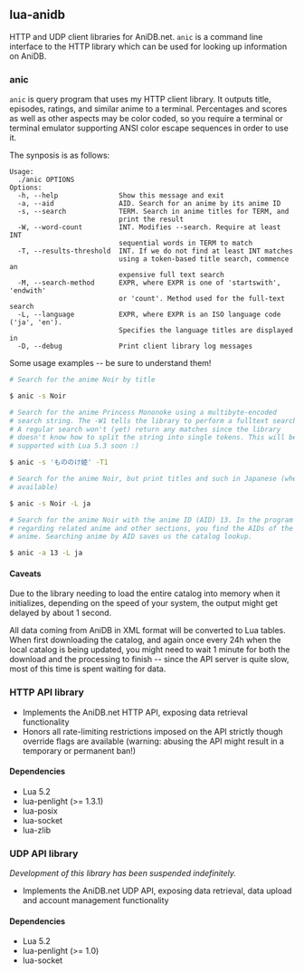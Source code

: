 ## lua-anidb

HTTP and UDP client libraries for AniDB.net. <code>anic</code> is a
command line interface to the HTTP library which can be used for looking
up information on AniDB.

### anic

<code>anic</code> is query program that uses my HTTP client library. It
outputs title, episodes, ratings, and similar anime to a terminal.
Percentages and scores as well as other aspects may be color coded, so
you require a terminal or terminal emulator supporting ANSI color escape
sequences in order to use it.

The synposis is as follows:

```
Usage:
  ./anic OPTIONS
Options:
  -h, --help               Show this message and exit
  -a, --aid                AID. Search for an anime by its anime ID
  -s, --search             TERM. Search in anime titles for TERM, and
                           print the result
  -W, --word-count         INT. Modifies --search. Require at least INT
                           sequential words in TERM to match
  -T, --results-threshold  INT. If we do not find at least INT matches
                           using a token-based title search, commence an
                           expensive full text search
  -M, --search-method      EXPR, where EXPR is one of 'startswith', 'endwith'
                           or 'count'. Method used for the full-text search
  -L, --language           EXPR, where EXPR is an ISO language code ('ja', 'en').
                           Specifies the language titles are displayed in
  -D, --debug              Print client library log messages
```

Some usage examples -- be sure to understand them!

```sh
# Search for the anime Noir by title

$ anic -s Noir 

# Search for the anime Princess Mononoke using a multibyte-encoded
# search string. The -W1 tells the library to perform a fulltext search.
# A regular search won't (yet) return any matches since the library
# doesn't know how to split the string into single tokens. This will be
# supported with Lua 5.3 soon :)

$ anic -s 'もののけ姫' -T1

# Search for the anime Noir, but print titles and such in Japanese (when
# available)

$ anic -s Noir -L ja

# Search for the anime Noir with the anime ID (AID) 13. In the program output
# regarding related anime and other sections, you find the AIDs of the
# anime. Searching anime by AID saves us the catalog lookup.

$ anic -a 13 -L ja
```

#### Caveats

Due to the library needing to load the entire catalog into memory when
it initializes, depending on the speed of your system, the output might
get delayed by about 1 second.

All data coming from AniDB in XML format will be converted to Lua
tables. When first downloading the catalog, and again once every 24h
when the local catalog is being updated, you might need to wait 1 minute
for both the download and the processing to finish -- since the API
server is quite slow, most of this time is spent waiting for data.

### HTTP API library

* Implements the AniDB.net HTTP API, exposing data retrieval
  functionality
* Honors all rate-limiting restrictions imposed on the API strictly
  though override flags are available (warning: abusing the API might
  result in a temporary or permanent ban!)

#### Dependencies

* Lua 5.2
* lua-penlight (>= 1.3.1)
* lua-posix
* lua-socket
* lua-zlib

### UDP API library

_Development of this library has been suspended indefinitely._

* Implements the AniDB.net UDP API, exposing data retrieval, data upload
  and account management functionality

#### Dependencies

* Lua 5.2
* lua-penlight (>= 1.0)
* lua-socket
